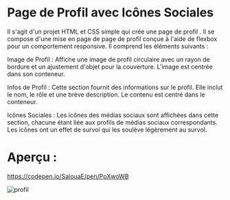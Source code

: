 # Page de Profil avec Icônes Sociales
Il s'agit d'un projet HTML et CSS simple qui crée une page de profil .
Il se compose d'une mise en page de page de profil conçue à l'aide de flexbox pour un comportement responsive. 
Il comprend les éléments suivants :

Image de Profil : Affiche une image de profil circulaire avec un rayon de bordure et un ajustement d'objet pour la couverture. L'image est centrée dans son conteneur.

Infos de Profil : Cette section fournit des informations sur le profil. Elle inclut le nom, le rôle et une brève description. Le contenu est centré dans le conteneur.

Icônes Sociales : Les icônes des médias sociaux sont affichées dans cette section, chacune étant liée aux profils de médias sociaux correspondants. Les icônes ont un effet de survol qui les soulève légèrement au survol.

# Aperçu :
https://codepen.io/SalouaE/pen/PoXwoWB

![profil](https://github.com/SalouaE1/Profil/assets/139327537/ea89d23e-3363-423e-903a-9c81ea11f155)
